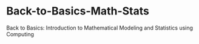 # Back-to-Basics-Math-Stats
Back to Basics: Introduction to Mathematical Modeling and Statistics using Computing
